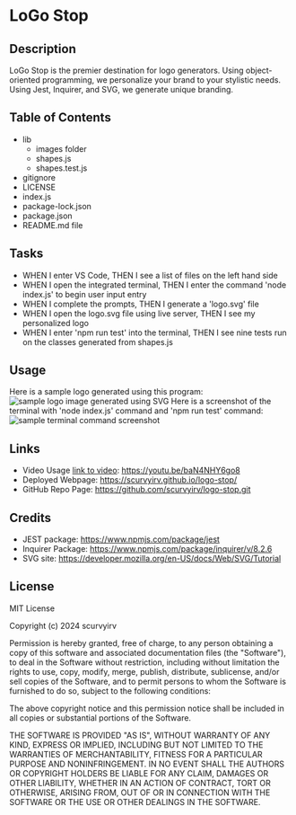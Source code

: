 # LoGo Stop

## Description

LoGo Stop is the premier destination for logo generators. Using object-oriented programming, we personalize your brand to your stylistic needs. Using Jest, Inquirer, and SVG, we generate unique branding.

## Table of Contents

- lib
    - images folder
    - shapes.js
    - shapes.test.js
- gitignore
- LICENSE
- index.js
- package-lock.json
- package.json
- README.md file

## Tasks 

- WHEN I enter VS Code, THEN I see a list of files on the left hand side
- WHEN I open the integrated terminal, THEN I enter the command 'node index.js' to begin user input entry
- WHEN I complete the prompts, THEN I generate a 'logo.svg' file
- WHEN I open the logo.svg file using live server, THEN I see my personalized logo
- WHEN I enter 'npm run test' into the terminal, THEN I see nine tests run on the classes generated from shapes.js


## Usage
Here is a sample logo generated using this program:
![sample logo image generated using SVG](./lib/images/Screenshot%202024-06-10%20at%2010.24.11 PM.png)
Here is a screenshot of the terminal with 'node index.js' command and 'npm run test' command:
![sample terminal command screenshot](./lib/images/Screenshot%202024-06-10%20at%2010.23.11 PM.png)

## Links
- Video Usage [link to video](https://youtu.be/baN4NHY6go8): https://youtu.be/baN4NHY6go8  
- Deployed Webpage: https://scurvyirv.github.io/logo-stop/
- GitHub Repo Page: https://github.com/scurvyirv/logo-stop.git

## Credits

- JEST package: https://www.npmjs.com/package/jest
- Inquirer Package: https://www.npmjs.com/package/inquirer/v/8.2.6
- SVG site: https://developer.mozilla.org/en-US/docs/Web/SVG/Tutorial


## License

MIT License

Copyright (c) 2024 scurvyirv

Permission is hereby granted, free of charge, to any person obtaining a copy of this software and associated documentation files (the "Software"), to deal in the Software without restriction, including without limitation the rights to use, copy, modify, merge, publish, distribute, sublicense, and/or sell copies of the Software, and to permit persons to whom the Software is furnished to do so, subject to the following conditions:

The above copyright notice and this permission notice shall be included in all copies or substantial portions of the Software.

THE SOFTWARE IS PROVIDED "AS IS", WITHOUT WARRANTY OF ANY KIND, EXPRESS OR IMPLIED, INCLUDING BUT NOT LIMITED TO THE WARRANTIES OF MERCHANTABILITY, FITNESS FOR A PARTICULAR PURPOSE AND NONINFRINGEMENT. IN NO EVENT SHALL THE AUTHORS OR COPYRIGHT HOLDERS BE LIABLE FOR ANY CLAIM, DAMAGES OR OTHER LIABILITY, WHETHER IN AN ACTION OF CONTRACT, TORT OR OTHERWISE, ARISING FROM, OUT OF OR IN CONNECTION WITH THE SOFTWARE OR THE USE OR OTHER DEALINGS IN THE SOFTWARE.
